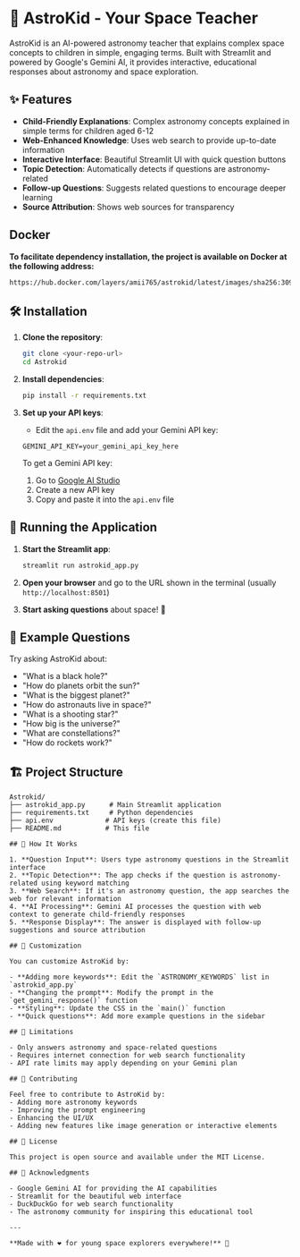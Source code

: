 # 🚀 AstroKid - Your Space Teacher

AstroKid is an AI-powered astronomy teacher that explains complex space concepts to children in simple, engaging terms. Built with Streamlit and powered by Google's Gemini AI, it provides interactive, educational responses about astronomy and space exploration.

## ✨ Features

- **Child-Friendly Explanations**: Complex astronomy concepts explained in simple terms for children aged 6-12
- **Web-Enhanced Knowledge**: Uses web search to provide up-to-date information
- **Interactive Interface**: Beautiful Streamlit UI with quick question buttons
- **Topic Detection**: Automatically detects if questions are astronomy-related
- **Follow-up Questions**: Suggests related questions to encourage deeper learning
- **Source Attribution**: Shows web sources for transparency

## Docker
**To facilitate dependency installation, the project is available on Docker at the following address:**
 ```bash
https://hub.docker.com/layers/amii765/astrokid/latest/images/sha256:309ff2ac8bec6dbc6e76f9242ff5f9a5b9a5470c6ecf5ab99495dbc3434ad035?uuid=B74B4A4B-7420-4176-B10A-27960C2020BE
   ```

## 🛠️ Installation

1. **Clone the repository**:
   ```bash
   git clone <your-repo-url>
   cd Astrokid
   ```

2. **Install dependencies**:
   ```bash
   pip install -r requirements.txt
   ```

3. **Set up your API keys**:
   - Edit the `api.env` file and add your Gemini API key:
   ```
   GEMINI_API_KEY=your_gemini_api_key_here
   ```
   
   To get a Gemini API key:
   1. Go to [Google AI Studio](https://makersuite.google.com/app/apikey)
   2. Create a new API key
   3. Copy and paste it into the `api.env` file

## 🚀 Running the Application

1. **Start the Streamlit app**:
   ```bash
   streamlit run astrokid_app.py
   ```

2. **Open your browser** and go to the URL shown in the terminal (usually `http://localhost:8501`)

3. **Start asking questions** about space! 🌌

## 🎯 Example Questions

Try asking AstroKid about:
- "What is a black hole?"
- "How do planets orbit the sun?"
- "What is the biggest planet?"
- "How do astronauts live in space?"
- "What is a shooting star?"
- "How big is the universe?"
- "What are constellations?"
- "How do rockets work?"

## 🏗️ Project Structure

```
Astrokid/
├── astrokid_app.py      # Main Streamlit application
├── requirements.txt     # Python dependencies
├── api.env             # API keys (create this file)
├── README.md           # This file

## 🔧 How It Works

1. **Question Input**: Users type astronomy questions in the Streamlit interface
2. **Topic Detection**: The app checks if the question is astronomy-related using keyword matching
3. **Web Search**: If it's an astronomy question, the app searches the web for relevant information
4. **AI Processing**: Gemini AI processes the question with web context to generate child-friendly responses
5. **Response Display**: The answer is displayed with follow-up suggestions and source attribution

## 🎨 Customization

You can customize AstroKid by:

- **Adding more keywords**: Edit the `ASTRONOMY_KEYWORDS` list in `astrokid_app.py`
- **Changing the prompt**: Modify the prompt in the `get_gemini_response()` function
- **Styling**: Update the CSS in the `main()` function
- **Quick questions**: Add more example questions in the sidebar

## 🚫 Limitations

- Only answers astronomy and space-related questions
- Requires internet connection for web search functionality
- API rate limits may apply depending on your Gemini plan

## 🤝 Contributing

Feel free to contribute to AstroKid by:
- Adding more astronomy keywords
- Improving the prompt engineering
- Enhancing the UI/UX
- Adding new features like image generation or interactive elements

## 📝 License

This project is open source and available under the MIT License.

## 🙏 Acknowledgments

- Google Gemini AI for providing the AI capabilities
- Streamlit for the beautiful web interface
- DuckDuckGo for web search functionality
- The astronomy community for inspiring this educational tool

---

**Made with ❤️ for young space explorers everywhere!** 🌟
